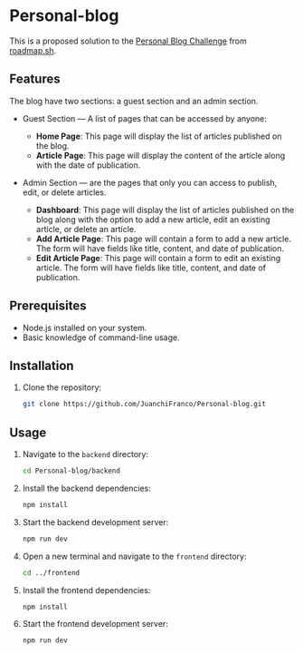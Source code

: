 # Personal-blog

This is a proposed solution to the [Personal Blog Challenge](https://roadmap.sh/projects/personal-blog) from [roadmap.sh](https://roadmap.sh/).

## Features

The blog have two sections: a guest section and an admin section.

- Guest Section — A list of pages that can be accessed by anyone:
    - **Home Page**: This page will display the list of articles published on the blog.
    - **Article Page**: This page will display the content of the article along with the date of publication.

- Admin Section — are the pages that only you can access to publish, edit, or delete articles.
    - **Dashboard**: This page will display the list of articles published on the blog along with the option to add a new article, edit an existing article, or delete an article.
    - **Add Article Page**: This page will contain a form to add a new article. The form will have fields like title, content, and date of publication.
    - **Edit Article Page**: This page will contain a form to edit an existing article. The form will have fields like title, content, and date of publication.

## Prerequisites

- Node.js installed on your system.
- Basic knowledge of command-line usage.

## Installation

1. Clone the repository:
    ```bash
    git clone https://github.com/JuanchiFranco/Personal-blog.git
    ```

## Usage
1. Navigate to the `backend` directory:
    ```bash
    cd Personal-blog/backend
    ```

2. Install the backend dependencies:
    ```bash
    npm install
    ```

3. Start the backend development server:
    ```bash
    npm run dev
    ```

4. Open a new terminal and navigate to the `frontend` directory:
    ```bash
    cd ../frontend
    ```

5. Install the frontend dependencies:
    ```bash
    npm install
    ```

6. Start the frontend development server:
    ```bash
    npm run dev
    ```